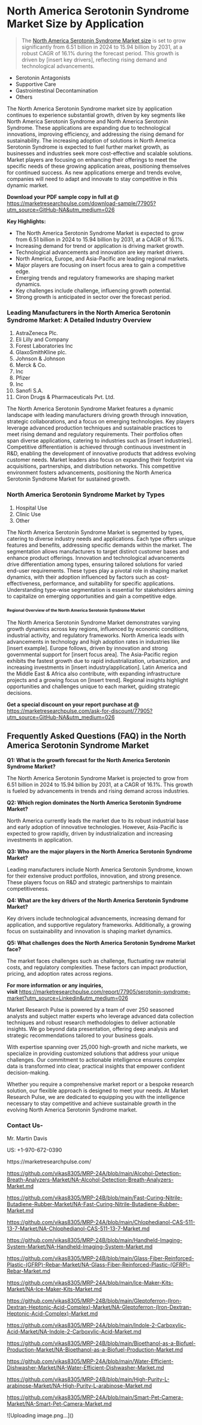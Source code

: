 
<h1>North America Serotonin Syndrome Market&nbsp;Size by Application</h1><blockquote><p>The <a href="https://marketresearchpulse.com/download-sample/77905?utm_source=GitHub-NA&amp;utm_medium=026">North America Serotonin Syndrome Market size</a> is set to grow significantly from 6.51 billion in 2024 to 15.94 billion by 2031, at a robust CAGR of 16.1% during the forecast period. This growth is driven by [insert key drivers], reflecting rising demand and technological advancements.</p></blockquote><ul><li>Serotonin Antagonists<li> Supportive Care<li> Gastrointestinal Decontamination<li> Others</li></ul><p>The North America Serotonin Syndrome market size by application continues to experience substantial growth, driven by key segments like North America Serotonin Syndrome and North America Serotonin Syndrome. These applications are expanding due to technological innovations, improving efficiency, and addressing the rising demand for sustainability. The increasing adoption of solutions in North America Serotonin Syndrome is expected to fuel further market growth, as businesses and industries seek more cost-effective and scalable solutions. Market players are focusing on enhancing their offerings to meet the specific needs of these growing application areas, positioning themselves for continued success. As new applications emerge and trends evolve, companies will need to adapt and innovate to stay competitive in this dynamic market.</p><p><strong>Download your PDF sample copy in full at @ </strong><a href="https://marketresearchpulse.com/download-sample/77905?utm_source=GitHub-NA&amp;utm_medium=026">https://marketresearchpulse.com/download-sample/77905?utm_source=GitHub-NA&amp;utm_medium=026</a></p><p><strong>Key Highlights: </strong></p><ul><li>The North America Serotonin Syndrome Market is expected to grow from 6.51 billion in 2024 to 15.94 billion by 2031, at a CAGR of 16.1%.</li><li>Increasing demand for trend or application is driving market growth.</li><li>Technological advancements and innovation are key market drivers.</li><li>North America, Europe, and Asia-Pacific are leading regional markets.</li><li>Major players are focusing on insert focus area to gain a competitive edge.</li><li>Emerging trends and regulatory frameworks are shaping market dynamics.</li><li>Key challenges include challenge, influencing growth potential.</li><li>Strong growth is anticipated in sector over the forecast period.</li></ul><h3>Leading Manufacturers in the North America Serotonin Syndrome Market: A Detailed Industry Overview</h3><ol><li>AstraZeneca Plc.</li><li>Eli Lilly and Company</li><li>Forest Laboratories Inc</li><li>GlaxoSmithKline plc.</li><li>Johnson & Johnson</li><li>Merck & Co.</li><li>Inc</li><li>Pfizer</li><li>Inc</li><li>Sanofi S.A.</li><li>Ciron Drugs & Pharmaceuticals Pvt. Ltd.</li></ol><div class="flex max-w-full flex-col flex-grow"><div class="min-h-8 text-message flex w-full flex-col items-end gap-2 whitespace-normal break-words [.text-message+&amp;]:mt-5" dir="auto" data-message-author-role="assistant" data-message-id="fd8432e4-4910-450d-b182-61b7bfb0a01f" data-message-model-slug="gpt-4o"><div class="flex w-full flex-col gap-1 empty:hidden first:pt-[3px]"><div class="markdown prose w-full break-words dark:prose-invert light"><p>The North America Serotonin Syndrome Market features a dynamic landscape with leading manufacturers driving growth through innovation, strategic collaborations, and a focus on emerging technologies. Key players leverage advanced production techniques and sustainable practices to meet rising demand and regulatory requirements. Their portfolios often span diverse applications, catering to industries such as [insert industries]. Competitive differentiation is achieved through continuous investment in R&amp;D, enabling the development of innovative products that address evolving customer needs. Market leaders also focus on expanding their footprint via acquisitions, partnerships, and distribution networks. This competitive environment fosters advancements, positioning the North America Serotonin Syndrome Market for sustained growth.</p></div></div></div></div><h3>North America Serotonin Syndrome Market by Types</h3><ol><li>Hospital Use<li> Clinic Use<li> Other</li></ol><div class="flex max-w-full flex-col flex-grow"><div class="min-h-8 text-message flex w-full flex-col items-end gap-2 whitespace-normal break-words [.text-message+&amp;]:mt-5" dir="auto" data-message-author-role="assistant" data-message-id="084470be-0bb7-4664-bddf-5156b4f41249" data-message-model-slug="gpt-4o-mini"><div class="flex w-full flex-col gap-1 empty:hidden first:pt-[3px]"><div class="markdown prose w-full break-words dark:prose-invert light"><p>The North America Serotonin Syndrome Market is segmented by types, catering to diverse industry needs and applications. Each type offers unique features and benefits, addressing specific demands within the market. The segmentation allows manufacturers to target distinct customer bases and enhance product offerings. Innovation and technological advancements drive differentiation among types, ensuring tailored solutions for varied end-user requirements. These types play a pivotal role in shaping market dynamics, with their adoption influenced by factors such as cost-effectiveness, performance, and suitability for specific applications. Understanding type-wise segmentation is essential for stakeholders aiming to capitalize on emerging opportunities and gain a competitive edge.</p></div></div></div></div><h3><span style="font-size: 11px;">Regional Overview of the North America Serotonin Syndrome Market</span></h3><div class="flex max-w-full flex-col flex-grow"><div class="min-h-8 text-message flex w-full flex-col items-end gap-2 whitespace-normal break-words [.text-message+&amp;]:mt-5" dir="auto" data-message-author-role="assistant" data-message-id="e9038762-ce64-4e30-91c9-9bd413514231" data-message-model-slug="gpt-4o-mini"><div class="flex w-full flex-col gap-1 empty:hidden first:pt-[3px]"><div class="markdown prose w-full break-words dark:prose-invert light"><p>The North America Serotonin Syndrome Market demonstrates varying growth dynamics across key regions, influenced by economic conditions, industrial activity, and regulatory frameworks. North America leads with advancements in technology and high adoption rates in industries like [insert example]. Europe follows, driven by innovation and strong governmental support for [insert focus area]. The Asia-Pacific region exhibits the fastest growth due to rapid industrialization, urbanization, and increasing investments in [insert industry/application]. Latin America and the Middle East &amp; Africa also contribute, with expanding infrastructure projects and a growing focus on [insert trend]. Regional insights highlight opportunities and challenges unique to each market, guiding strategic decisions.</p></div></div></div></div><p><strong>Get a special discount on your report purchase at @ </strong><a href="https://marketresearchpulse.com/ask-for-discount/77905?utm_source=GitHub-NA&amp;utm_medium=026">https://marketresearchpulse.com/ask-for-discount/77905?utm_source=GitHub-NA&amp;utm_medium=026</a></p><h2>Frequently Asked Questions (FAQ) in the North America Serotonin Syndrome Market</h2><p><strong>Q1: What is the growth forecast for the North America Serotonin Syndrome Market?</strong></p><p>The North America Serotonin Syndrome Market is projected to grow from 6.51 billion in 2024 to 15.94 billion by 2031, at a CAGR of 16.1%. This growth is fueled by advancements in trends and rising demand across industries.</p><p><strong>Q2: Which region dominates the North America Serotonin Syndrome Market?</strong></p><p>North America currently leads the market due to its robust industrial base and early adoption of innovative technologies. However, Asia-Pacific is expected to grow rapidly, driven by industrialization and increasing investments in application.</p><p><strong>Q3: Who are the major players in the North America Serotonin Syndrome Market?</strong></p><p>Leading manufacturers include North America Serotonin Syndrome, known for their extensive product portfolios, innovation, and strong presence. These players focus on R&amp;D and strategic partnerships to maintain competitiveness.</p><p><strong>Q4: What are the key drivers of the North America Serotonin Syndrome Market?</strong></p><p>Key drivers include technological advancements, increasing demand for application, and supportive regulatory frameworks. Additionally, a growing focus on sustainability and innovation is shaping market dynamics.</p><p><strong>Q5: What challenges does the North America Serotonin Syndrome Market face?</strong></p><p>The market faces challenges such as challenge, fluctuating raw material costs, and regulatory complexities. These factors can impact production, pricing, and adoption rates across regions.</p><p><strong>For more information or any inquiries, visit&nbsp;</strong><a href="https://marketresearchpulse.com/report/77905/serotonin-syndrome-market?utm_source=Linkedin&utm_medium=026">https://marketresearchpulse.com/report/77905/serotonin-syndrome-market?utm_source=Linkedin&utm_medium=026</a></p><p>Market Research Pulse is powered by a team of over 250 seasoned analysts and subject matter experts who leverage advanced data collection techniques and robust research methodologies to deliver actionable insights. We go beyond data presentation, offering deep analysis and strategic recommendations tailored to your business goals.</p><p>With expertise spanning over 25,000 high-growth and niche markets, we specialize in providing customized solutions that address your unique challenges. Our commitment to actionable intelligence ensures complex data is transformed into clear, practical insights that empower confident decision-making.</p><p>Whether you require a comprehensive market report or a bespoke research solution, our flexible approach is designed to meet your needs. At Market Research Pulse, we are dedicated to equipping you with the intelligence necessary to stay competitive and achieve sustainable growth in the evolving North America Serotonin Syndrome market.</p><h3><strong>Contact Us-</strong></h3><p>Mr. Martin Davis</p><p>US: +1-970-672-0390</p><p>https://marketresearchpulse.com/</p><p><a href="https://github.com/vikas8305/MRP-24A/blob/main/Alcohol-Detection-Breath-Analyzers-Market/NA-Alcohol-Detection-Breath-Analyzers-Market.md">https://github.com/vikas8305/MRP-24A/blob/main/Alcohol-Detection-Breath-Analyzers-Market/NA-Alcohol-Detection-Breath-Analyzers-Market.md</a></p><p><a href="https://github.com/vikas8305/MRP-24B/blob/main/Fast-Curing-Nitrile-Butadiene-Rubber-Market/NA-Fast-Curing-Nitrile-Butadiene-Rubber-Market.md">https://github.com/vikas8305/MRP-24B/blob/main/Fast-Curing-Nitrile-Butadiene-Rubber-Market/NA-Fast-Curing-Nitrile-Butadiene-Rubber-Market.md</a></p><p><a href="https://github.com/vikas8305/MRP-24A/blob/main/Chlophedianol-CAS-511-13-7-Market/NA-Chlophedianol-CAS-511-13-7-Market.md">https://github.com/vikas8305/MRP-24A/blob/main/Chlophedianol-CAS-511-13-7-Market/NA-Chlophedianol-CAS-511-13-7-Market.md</a></p><p><a href="https://github.com/vikas8305/MRP-24B/blob/main/Handheld-Imaging-System-Market/NA-Handheld-Imaging-System-Market.md">https://github.com/vikas8305/MRP-24B/blob/main/Handheld-Imaging-System-Market/NA-Handheld-Imaging-System-Market.md</a></p><p><a href="https://github.com/vikas8305/MRP-24B/blob/main/Glass-Fiber-Reinforced-Plastic-(GFRP)-Rebar-Market/NA-Glass-Fiber-Reinforced-Plastic-(GFRP)-Rebar-Market.md">https://github.com/vikas8305/MRP-24B/blob/main/Glass-Fiber-Reinforced-Plastic-(GFRP)-Rebar-Market/NA-Glass-Fiber-Reinforced-Plastic-(GFRP)-Rebar-Market.md</a></p><p><a href="https://github.com/vikas8305/MRP-24A/blob/main/Ice-Maker-Kits-Market/NA-Ice-Maker-Kits-Market.md">https://github.com/vikas8305/MRP-24A/blob/main/Ice-Maker-Kits-Market/NA-Ice-Maker-Kits-Market.md</a></p><p><a href="https://github.com/vikas8305/MRP-24B/blob/main/Gleptoferron-(Iron-Dextran-Heptonic-Acid-Complex)-Market/NA-Gleptoferron-(Iron-Dextran-Heptonic-Acid-Complex)-Market.md">https://github.com/vikas8305/MRP-24B/blob/main/Gleptoferron-(Iron-Dextran-Heptonic-Acid-Complex)-Market/NA-Gleptoferron-(Iron-Dextran-Heptonic-Acid-Complex)-Market.md</a></p><p><a href="https://github.com/vikas8305/MRP-24A/blob/main/Indole-2-Carboxylic-Acid-Market/NA-Indole-2-Carboxylic-Acid-Market.md">https://github.com/vikas8305/MRP-24A/blob/main/Indole-2-Carboxylic-Acid-Market/NA-Indole-2-Carboxylic-Acid-Market.md</a></p><p><a href="https://github.com/vikas8305/MRP-24B/blob/main/Bioethanol-as-a-Biofuel-Production-Market/NA-Bioethanol-as-a-Biofuel-Production-Market.md">https://github.com/vikas8305/MRP-24B/blob/main/Bioethanol-as-a-Biofuel-Production-Market/NA-Bioethanol-as-a-Biofuel-Production-Market.md</a></p><p><a href="https://github.com/vikas8305/MRP-24A/blob/main/Water-Efficient-Dishwasher-Market/NA-Water-Efficient-Dishwasher-Market.md">https://github.com/vikas8305/MRP-24A/blob/main/Water-Efficient-Dishwasher-Market/NA-Water-Efficient-Dishwasher-Market.md</a></p><p><a href="https://github.com/vikas8305/MRP-24B/blob/main/High-Purity-L-arabinose-Market/NA-High-Purity-L-arabinose-Market.md">https://github.com/vikas8305/MRP-24B/blob/main/High-Purity-L-arabinose-Market/NA-High-Purity-L-arabinose-Market.md</a></p><p><a href="https://github.com/vikas8305/MRP-24A/blob/main/Smart-Pet-Camera-Market/NA-Smart-Pet-Camera-Market.md">https://github.com/vikas8305/MRP-24A/blob/main/Smart-Pet-Camera-Market/NA-Smart-Pet-Camera-Market.md</a></p>
![Uploading image.png…]()
